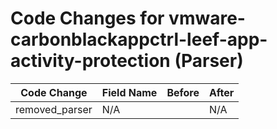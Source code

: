 # Code Changes for vmware-carbonblackappctrl-leef-app-activity-protection (Parser)

| Code Change | Field Name | Before | After |
|-------------|------------|--------|-------|
| removed_parser | N/A |  | N/A |